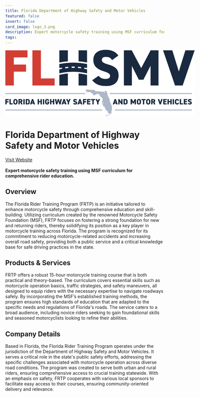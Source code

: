 ```yaml
---
title: Florida Department of Highway Safety and Motor Vehicles
featured: false
invert: false
card_image: logo_3.png
description: Expert motorcycle safety training using MSF curriculum for comprehensive rider education.
tags: 
---
```


<div align="center">
<a href="https://www.flhsmv.gov/driver-licenses-id-cards/motorcycle-rider-education-endorsements/florida-rider-training-program-courses/">
<img src="logo_3.png" alt="Logo" style="min-width: 200px; max-width: 600px; height: auto;" >
</a>
</div>

# Florida Department of Highway Safety and Motor Vehicles
<a href="https://www.flhsmv.gov/driver-licenses-id-cards/motorcycle-rider-education-endorsements/florida-rider-training-program-courses/">Visit Website</a>
<br>
<br>
**Expert motorcycle safety training using MSF curriculum for comprehensive rider education.**

## Overview
The Florida Rider Training Program (FRTP) is an initiative tailored to enhance motorcycle safety through comprehensive education and skill-building. Utilizing curriculum created by the renowned Motorcycle Safety Foundation (MSF), FRTP focuses on fostering a strong foundation for new and returning riders, thereby solidifying its position as a key player in motorcycle training across Florida. The program is recognized for its commitment to reducing motorcycle-related accidents and increasing overall road safety, providing both a public service and a critical knowledge base for safe driving practices in the state.
## Products & Services 
FRTP offers a robust 15-hour motorcycle training course that is both practical and theory-based. The curriculum covers essential skills such as motorcycle operation basics, traffic strategies, and safety maneuvers, all designed to equip riders with the necessary expertise to navigate roadways safely. By incorporating the MSF’s established training methods, the program ensures high standards of education that are adapted to the specific needs and regulations of Florida's roads. The service caters to a broad audience, including novice riders seeking to gain foundational skills and seasoned motorcyclists looking to refine their abilities.
## Company Details 
Based in Florida, the Florida Rider Training Program operates under the jurisdiction of the Department of Highway Safety and Motor Vehicles. It serves a critical role in the state's public safety efforts, addressing the specific challenges associated with motorcycle operation across diverse road conditions. The program was created to serve both urban and rural riders, ensuring comprehensive access to crucial training statewide. With an emphasis on safety, FRTP cooperates with various local sponsors to facilitate easy access to their courses, ensuring community-oriented delivery and relevance.

